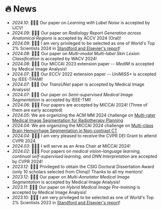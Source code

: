 # 🔥 News
- *2024.10*: 🎉🎉🎉 Our paper on *Learning with Label Noise* is accepted by IJCV! <br>
- *2024.09*: 🎉🎉🎉 Our paper on *Radiology Report Generation across Anatomical Regions* is accepted by ACCV 2024 (Oral)! <br>
- *2024.09*: 🎉🎉🎉 I am very privileged to be selected as one of World's Top 2% Scientists 2024 in [Standford and Elsevier's report](https://elsevier.digitalcommonsdata.com/datasets/btchxktzyw/7)! <br>
- *2024.08*: 🎉🎉🎉 Our paper on *Multi-modal Multi-label Skin Lesion Classification* is accepted by WACV 2024! <br>
- *2024.08*: 🎉🎉🎉 Our MICCAI 2023 extension paper -- *MedIM* is accepted by Medical Image Analysis! <br>
- *2024.07*: 🎉🎉🎉 Our ECCV 2022 extension paper -- *UniMiSS+* is accepted by IEEE-TPAMI! <br>
- *2024.07*: 🎉🎉🎉 Our *TransUNet* paper is accepted by Medical Image Analysis! <br>
- *2024.07*: 🎉🎉🎉 Our paper on *Semi-supervised Medical Image Segmentation* is accepted by IEEE-TMI! <br>
- *2024.06*: 🎉🎉🎉 Four papers are accepted by MICCAI 2024! (Three of them are early accepted) <br>
- *2024.05*: We are organizing the ACM MM 2024 challenge on [Multi-rater Medical Image Segmentation for Radiotherapy Planning](https://mmis2024.com/) <br>
- *2024.04*: We are organizing the MICCAI 2024 challenge on [Multi-class Brain Hemorrhage Segmentation in Non-contrast CT](https://mbh-seg.com/) <br>
- *2024.04*: 🎉🎉🎉 I am very pleased to receive the CVPR DEI Grant to attend CVPR 2024. <br>
- *2024.03*: 🎉🎉🎉 I will serve as an Area Chair at MICCAI 2024! <br>
- *2024.02*: 🎉🎉🎉 Four papers on *medical vision-language learning, continual self-supervised learning, and DNN Interpretation* are accepted by CVPR 2024! <br>
- *2023.12*: 🎉🎉🎉 Privileged to obtain the CSIG Doctoral Dissertation Award (only 10 scholars selected from China)! Thanks to all my mentors! <br>
- *2023.12*: 🎉🎉🎉 Our paper on *Multi-Annotator Medical Image Segmentation* is accepted by Medical Image Analysis! <br>
- *2023.11*: 🎉🎉🎉 Our paper on *Hybrid Medical Image Pre-training* is accepted by Medical Image Analysis! <br>
- *2023.10*: 🎉🎉🎉 I am very privileged to be selected as one of World's Top 2% Scientists 2023 in [Standford and Elsevier's report](https://elsevier.digitalcommonsdata.com/datasets/btchxktzyw/6)! <be>
<!--
- *2023.08*: 🎉🎉🎉 Our CVPR 2021 extension paper -- *TransDoDNet* is accepted by IEEE-TPAMI <br>
- *2023.06*: 🎉🎉🎉 Six papers are accepted by MICCAI 2023! (Three of them are early accepted) <br>
-->
